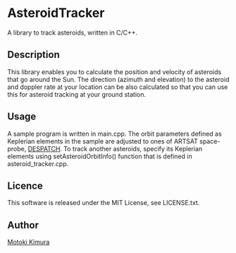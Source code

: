 AsteroidTracker
===
A library to track asteroids, written in C/C++.

## Description
This library enables you to calculate the position and velocity of asteroids that go around the Sun. 
The direction (azimuth and elevation) to the asteroid and doppler rate at your location can be also calculated 
so that you can use this for asteroid tracking at your ground station.

## Usage
A sample program is written in main.cpp. The orbit parameters defined as Keplerian elements in the sample are adjusted to ones of ARTSAT space-probe, [DESPATCH](http://artsat.jp/en/project/despatch). To track another asteroids, specify its Keplerian elements using setAsteroidOrbitInfo() function that is defined in asteroid_tracker.cpp.

## Licence

This software is released under the MIT License, see LICENSE.txt.

## Author

[Motoki Kimura](https://github.com/motokimura)

